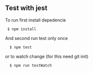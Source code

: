 ## Test with jest

To run first install depedencie
```
 $ npm install
```

And second run test only once
```
  $ npm test 
``` 

or to watch change (for this need git init)

```
  $ npm run testWatch
```
